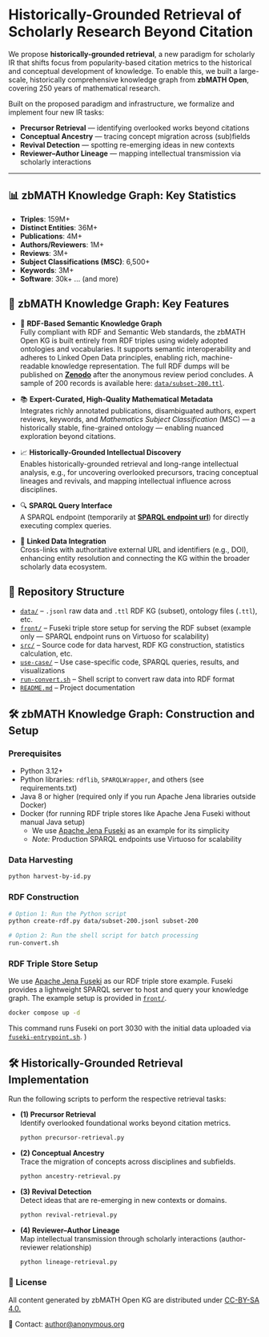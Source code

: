 # Historically-Grounded Retrieval of Scholarly Research Beyond Citation

We propose **historically-grounded retrieval**, a new paradigm for scholarly IR that shifts focus from popularity-based citation metrics to the historical and conceptual development of knowledge. To enable this, we built a large-scale, historically comprehensive knowledge graph from **zbMATH Open**, covering 250 years of mathematical research. 

Built on the proposed paradigm and infrastructure, we formalize and implement four new IR tasks:  

- **Precursor Retrieval** — identifying overlooked works beyond citations  
- **Conceptual Ancestry** — tracing concept migration across (sub)fields  
- **Revival Detection** — spotting re-emerging ideas in new contexts  
- **Reviewer–Author Lineage** — mapping intellectual transmission via scholarly interactions  

---

## 📊 zbMATH Knowledge Graph: Key Statistics
- **Triples**: 159M+
- **Distinct Entities**: 36M+
- **Publications**: 4M+
- **Authors/Reviewers**: 1M+
- **Reviews**: 3M+
- **Subject Classifications (MSC)**: 6,500+
- **Keywords**: 3M+
- **Software**: 30k+ ... (and more)

## 📌 zbMATH Knowledge Graph: Key Features

- 🧠 **RDF-Based Semantic Knowledge Graph**  
  Fully compliant with RDF and Semantic Web standards, the zbMATH Open KG is built entirely from RDF triples using widely adopted ontologies and vocabularies. It supports semantic interoperability and adheres to Linked Open Data principles, enabling rich, machine-readable knowledge representation. The full RDF dumps will be published on [**Zenodo**](http://zenodo) after the anonymous review period concludes. A sample of 200 records is available here: [`data/subset-200.ttl`](./data/subset-200.ttl). 

- 📚 **Expert-Curated, High-Quality Mathematical Metadata**  
  Integrates richly annotated publications, disambiguated authors, expert reviews, keywords, and *Mathematics Subject Classification* (MSC) — a historically stable, fine-grained ontology — enabling nuanced exploration beyond citations.

- 📈 **Historically-Grounded Intellectual Discovery**  
  Enables historically-grounded retrieval and long-range intellectual analysis, e.g., for uncovering overlooked precursors, tracing conceptual lineages and revivals, and mapping intellectual influence across disciplines.

- 🔍 **SPARQL Query Interface**  
  A SPARQL endpoint (temporarily at [**SPARQL endpoint url**](http://212.227.170.235:8890/sparql)) for directly executing complex queries.
  
- 🔄 **Linked Data Integration**  
Cross-links with authoritative external URL and identifiers (e.g., DOI), enhancing entity resolution and connecting the KG within the broader scholarly data ecosystem.

## 📁 Repository Structure

- [`data/`](./data) – `.jsonl` raw data and `.ttl` RDF KG (subset), ontology files (`.ttl`), etc.
- [`front/`](./front) – Fuseki triple store setup for serving the RDF subset (example only — SPARQL endpoint runs on Virtuoso for scalability)
- [`src/`](./src) – Source code for data harvest, RDF KG construction, statistics calculation, etc.
- [`use-case/`](./use-case) – Use case-specific code, SPARQL queries, results, and visualizations
- [`run-convert.sh`](./run-convert.sh) – Shell script to convert raw data into RDF format
- [`README.md`](./README.md) – Project documentation
  
## 🛠️ zbMATH Knowledge Graph: Construction and Setup

### Prerequisites

- Python 3.12+  
- Python libraries: `rdflib`, `SPARQLWrapper`, and others (see requirements.txt)  
- Java 8 or higher (required only if you run Apache Jena libraries outside Docker)  
- Docker (for running RDF triple stores like Apache Jena Fuseki without manual Java setup)  
  - We use [Apache Jena Fuseki](https://jena.apache.org/documentation/fuseki2/) as an example for its simplicity  
  - *Note:* Production SPARQL endpoints use Virtuoso for scalability  

### Data Harvesting

```bash
python harvest-by-id.py 
```

### RDF Construction

```bash
# Option 1: Run the Python script
python create-rdf.py data/subset-200.jsonl subset-200

# Option 2: Run the shell script for batch processing
run-convert.sh

```

### RDF Triple Store Setup

We use [Apache Jena Fuseki](https://jena.apache.org/documentation/fuseki2/) as our RDF triple store example. Fuseki provides a lightweight SPARQL server to host and query your knowledge graph. The example setup is provided in [`front/`](./front). 

```bash
docker compose up -d
```

This command runs Fuseki on port 3030 with the initial data uploaded via [`fuseki-entrypoint.sh`](front/fuseki-entrypoint.sh). )

## 🛠️ Historically-Grounded Retrieval Implementation

Run the following scripts to perform the respective retrieval tasks:

- **(1) Precursor Retrieval**  
  Identify overlooked foundational works beyond citation metrics.  
  ```bash
  python precursor-retrieval.py
  ```
- **(2) Conceptual Ancestry**  
 Trace the migration of concepts across disciplines and subfields.  
  ```bash
  python ancestry-retrieval.py
  ```
- **(3) Revival Detection**  
  Detect ideas that are re-emerging in new contexts or domains.  
  ```bash
  python revival-retrieval.py
  ```
- **(4) Reviewer–Author Lineage**  
  Map intellectual transmission through scholarly interactions (author-reviewer relationship) 
  ```bash
  python lineage-retrieval.py
  ```

### 📜 License

All content generated by zbMATH Open KG are distributed under [CC-BY-SA 4.0.](https://creativecommons.org/licenses/by-sa/4.0/)

📧 Contact: author@anonymous.org
